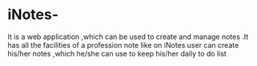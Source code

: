 # iNotes-
It is a web application ,which can be used to create and manage notes .It has all the facilities of a profession note like on iNotes user can create his/her notes ,which he/she can use to keep his/her daily to do list 
